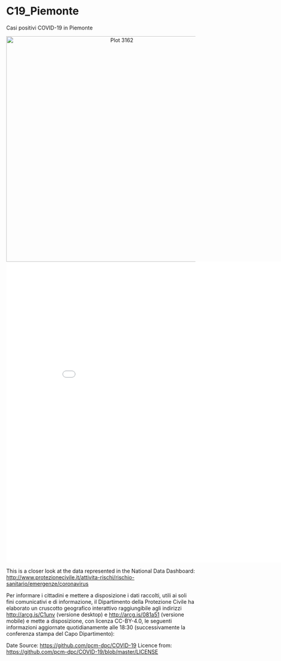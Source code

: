 # C19_Piemonte
Casi positivi COVID-19 in Piemonte

<div>
    <a href="https://plot.ly/~the.information.horizon/3162/?share_key=fLwF4lfgVrnSoDktHqU2vz" target="_blank" title="Plot 3162" style="display: block; text-align: center;"><img src="https://plot.ly/~the.information.horizon/3162.png?share_key=fLwF4lfgVrnSoDktHqU2vz" alt="Plot 3162" style="max-width: 100%;width: 600px;"  width="600" onerror="this.onerror=null;this.src='https://plot.ly/404.png';" /></a>
    <script data-plotly="the.information.horizon:3162" sharekey-plotly="fLwF4lfgVrnSoDktHqU2vz" src="https://plot.ly/embed.js" async></script>
</div>


<iframe width="900" height="800" frameborder="0" scrolling="no" src="//plot.ly/~the.information.horizon/3162.embed"></iframe>

This is a closer look at the data represented in the National Data Dashboard: http://www.protezionecivile.it/attivita-rischi/rischio-sanitario/emergenze/coronavirus

Per informare i cittadini e mettere a disposizione i dati raccolti, utili ai soli fini comunicativi e di informazione, il Dipartimento della Protezione Civile ha elaborato un cruscotto geografico interattivo raggiungibile agli indirizzi http://arcg.is/C1unv (versione desktop) e http://arcg.is/081a51 (versione mobile) e mette a disposizione, con licenza CC-BY-4.0, le seguenti informazioni aggiornate quotidianamente alle 18:30 (successivamente la conferenza stampa del Capo Dipartimento):

Date Source: https://github.com/pcm-dpc/COVID-19
Licence from: https://github.com/pcm-dpc/COVID-19/blob/master/LICENSE

